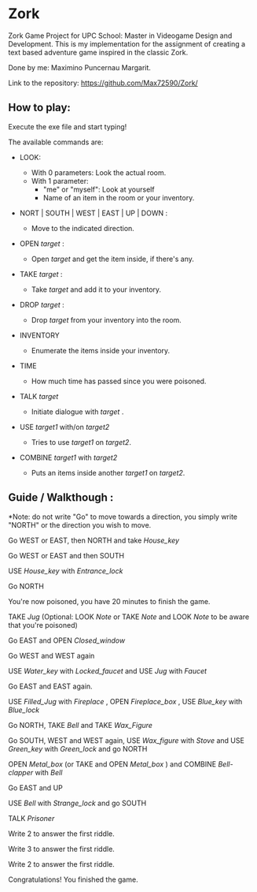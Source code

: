 # Zork
Zork Game Project for UPC School: Master in Videogame Design and Development.
This is my implementation for the assignment of creating a text based adventure
game inspired in the classic Zork.

Done by me: Maximino Puncernau Margarit.

Link to the repository: https://github.com/Max72590/Zork/

## How to play:

Execute the exe file and start typing!

The available commands are:

* LOOK: 
  * With 0 parameters: Look the actual room.
  * With 1 parameter:
    * "me" or "myself": Look at yourself
    * Name of an item in the room or your inventory.   
    
* NORT | SOUTH | WEST | EAST | UP | DOWN :
  * Move to the indicated direction.
  
* OPEN _target_ :
  * Open _target_ and get the item inside, if there's any.
  
* TAKE _target_ :
  * Take _target_ and add it to your inventory.
  
* DROP _target_ :
  * Drop _target_ from your inventory into the room.
  
* INVENTORY
  * Enumerate the items inside your inventory.
  
* TIME
  * How much time has passed since you were poisoned.
  
* TALK _target_
  * Initiate dialogue with _target_ .
  
* USE _target1_ with/on _target2_
  * Tries to use _target1_ on _target2_.

* COMBINE _target1_ with _target2_
  * Puts an items inside another _target1_ on _target2_.
  
## Guide / Walkthough :

*Note: do not write "Go" to move towards a direction, you simply write "NORTH" or the direction you wish to move. 

Go WEST or EAST, then NORTH and take _House_key_  

Go WEST or EAST and then SOUTH 

USE _House_key_ with _Entrance_lock_

Go NORTH

You're now poisoned, you have 20 minutes to finish the game.

TAKE _Jug_ (Optional: LOOK _Note_ or TAKE _Note_ and LOOK _Note_ to be aware that you're poisoned)

Go EAST and OPEN _Closed_window_

Go WEST and WEST again

USE _Water_key_ with _Locked_faucet_ and USE _Jug_ with _Faucet_

Go EAST and EAST again.

USE _Filled_Jug_ with _Fireplace_ , OPEN _Fireplace_box_ , USE _Blue_key_ with _Blue_lock_

Go NORTH, TAKE _Bell_ and TAKE _Wax_Figure_

Go SOUTH, WEST and WEST again, USE _Wax_figure_ with _Stove_ and USE _Green_key_ with _Green_lock_ and go NORTH

OPEN _Metal_box_ (or TAKE and OPEN _Metal_box_ ) and COMBINE _Bell-clapper_ with _Bell_

Go EAST and UP

USE _Bell_ with _Strange_lock_ and go SOUTH

TALK _Prisoner_

Write 2 to answer the first riddle.

Write 3 to answer the first riddle.

Write 2 to answer the first riddle.

Congratulations! You finished the game.
